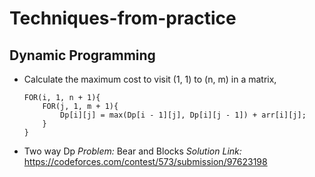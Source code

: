 # Techniques-from-practice

## Dynamic Programming

* Calculate the maximum cost to visit (1, 1) to (n, m) in a matrix, 
  ```
  FOR(i, 1, n + 1){
      FOR(j, 1, m + 1){
          Dp[i][j] = max(Dp[i - 1][j], Dp[i][j - 1]) + arr[i][j];
      }
  }
  ```
* Two way Dp
*Problem:* Bear and Blocks 
*Solution Link:* https://codeforces.com/contest/573/submission/97623198
